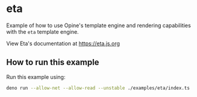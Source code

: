 # eta

Example of how to use Opine's template engine and rendering capabilities with
the `eta` template engine.

View Eta's documentation at <https://eta.js.org>

## How to run this example

Run this example using:

```bash
deno run --allow-net --allow-read --unstable ./examples/eta/index.ts
```
